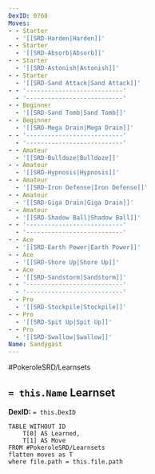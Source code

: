 ```yaml
---
DexID: 0768
Moves:
- - Starter
  - '[[SRD-Harden|Harden]]'
- - Starter
  - '[[SRD-Absorb|Absorb]]'
- - Starter
  - '[[SRD-Astonish|Astonish]]'
- - Starter
  - '[[SRD-Sand Attack|Sand Attack]]'
- - '---------------------------'
  - '---------------------------'
- - Beginner
  - '[[SRD-Sand Tomb|Sand Tomb]]'
- - Beginner
  - '[[SRD-Mega Drain|Mega Drain]]'
- - '---------------------------'
  - '---------------------------'
- - Amateur
  - '[[SRD-Bulldoze|Bulldoze]]'
- - Amateur
  - '[[SRD-Hypnosis|Hypnosis]]'
- - Amateur
  - '[[SRD-Iron Defense|Iron Defense]]'
- - Amateur
  - '[[SRD-Giga Drain|Giga Drain]]'
- - Amateur
  - '[[SRD-Shadow Ball|Shadow Ball]]'
- - '---------------------------'
  - '---------------------------'
- - Ace
  - '[[SRD-Earth Power|Earth Power]]'
- - Ace
  - '[[SRD-Shore Up|Shore Up]]'
- - Ace
  - '[[SRD-Sandstorm|Sandstorm]]'
- - '---------------------------'
  - '---------------------------'
- - Pro
  - '[[SRD-Stockpile|Stockpile]]'
- - Pro
  - '[[SRD-Spit Up|Spit Up]]'
- - Pro
  - '[[SRD-Swallow|Swallow]]'
Name: Sandygast
---
```


#PokeroleSRD/Learnsets

## `= this.Name` Learnset

**DexID:** `= this.DexID`

```dataview
TABLE WITHOUT ID
    T[0] AS Learned,
    T[1] AS Move
FROM #PokeroleSRD/Learnsets
flatten moves as T
where file.path = this.file.path
```
